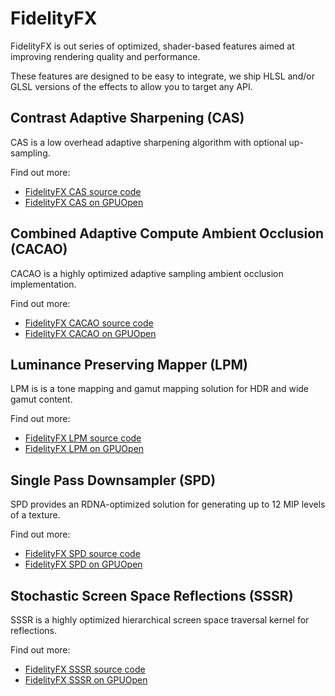# FidelityFX

FidelityFX is out series of optimized, shader-based features aimed at improving rendering quality and performance.

These features are designed to be easy to integrate, we ship HLSL and/or GLSL versions of the effects to allow you to target any API.

## Contrast Adaptive Sharpening (CAS)
CAS is a low overhead adaptive sharpening algorithm with optional up-sampling.

Find out more:
- [FidelityFX CAS source code](https://github.com/GPUOpen-Effects/FidelityFX-CAS/)
- [FidelityFX CAS on GPUOpen](https://gpuopen.com/fidelityfx-cas)

## Combined Adaptive Compute Ambient Occlusion (CACAO)
CACAO is a highly optimized adaptive sampling ambient occlusion implementation.

Find out more:
- [FidelityFX CACAO source code](https://github.com/GPUOpen-Effects/FidelityFX-CACAO/)
- [FidelityFX CACAO on GPUOpen](https://gpuopen.com/fidelityfx-cacao)

## Luminance Preserving Mapper (LPM)
LPM is is a tone mapping and gamut mapping solution for HDR and wide gamut content.

Find out more:
- [FidelityFX LPM source code](https://github.com/GPUOpen-Effects/FidelityFX-LPM/)
- [FidelityFX LPM on GPUOpen](https://gpuopen.com/fidelityfx-lpm)

## Single Pass Downsampler (SPD)
SPD provides an RDNA-optimized solution for generating up to 12 MIP levels of a texture.

Find out more:
- [FidelityFX SPD source code](https://github.com/GPUOpen-Effects/FidelityFX-SPD/)
- [FidelityFX SPD on GPUOpen](https://gpuopen.com/fidelityfx-spd)

## Stochastic Screen Space Reflections (SSSR)
SSSR is a highly optimized hierarchical screen space traversal kernel for reflections.

Find out more:
- [FidelityFX SSSR source code](https://github.com/GPUOpen-Effects/FidelityFX-SSSR/)
- [FidelityFX SSSR on GPUOpen](https://gpuopen.com/fidelityfx-sssr)

